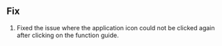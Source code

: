 ## Fix

1. Fixed the issue where the application icon could not be clicked again after clicking on the function guide.